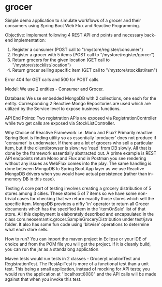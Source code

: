 # grocer

Simple demo application to simulate workflows of a grocer and their consumers using Spring Boot Web Flux and Reactive Programming.

Objective:
Implement following 4 REST API end points and necessary back-end implementation:

1)  Register a consumer (POST call to "/mystore/register/consumer")
2)  Register a grocer with 5 items (POST call to "/mystore/register/gorcer")
3)  Return grocers for the given location (GET call to "/mystore/stocklist/location")
4)  Return grocer selling specific item (GET call to "/mystore/stocklist/item")

Error 404 for GET calls and 500 for POST calls.

Model:
We use 2 entities - Consumer and Grocer. 

Database:
We use embedded MongoDB with 2 collections, one each for the entity. Corresponding 2 Reactive Mongo Repositories are used which are utilized by the Service level to expose business functions.

API End Points:
Two registration APIs are exposed via RegistrationController while two get calls are exposed via StockListController.

Why Choice of Reactive Framework i.e. Mono and Flux?
Primarily reactive Spring Boot is finding utility so as essentially 'producer' does not produce if 'consumer' is underwater. If there are a lot of grocers who sell a particular item, but if the client/browser is slow; we 'read' from DB slowly. All that is done by the framework essentially abstracted out. A prime example is REST API endpoints return Mono and Flux and in Postman you see rendering without any issues as WebFlux comes into the play. The same handling is done between MongoDB to Spring Boot App layer as we use Reactive MongoDB drivers when you would have actual persistence (rather than in-memory DB in this case). 

Testing
A core part of testing involves creating a grocery distribution of 5 stores among 3 cities. These stores 5 of 7 items so we have some non-trivial cases for checking that we return exactly those stores which sell the specific item. MongoDB provides a nifty 'in' operator to return all Grocer documents which has the specified item in the 'itemOnSale' list of that store. All this deployment is elaborately described and encapsulated in the class com.neosemantix.grocer.SampleGroceryDistribution under test/java folder. It also has some fun code using 'bitwise' operations to determine what each store sells.

How to run?
You can import the maven project in Eclipse or your IDE of choice and from the POM file you will get the project. If it is cleanly build, you can run the jar as a standalong application.

Maven tests would run tests in 2 classes - GroceryLocationTest and RegistrationTest. The RestApiTest is more of a functional test than a unit test. This being a small application, instead of mocking for API tests; you would run the application at "localhost:8080" and the API calls will be made against that when you invoke this test.
